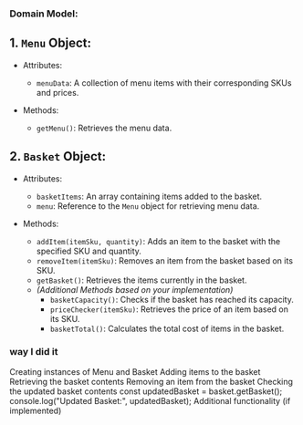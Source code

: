 ### Domain Model:

## 1. `Menu` Object:

- Attributes:
  - `menuData`: A collection of menu items with their corresponding SKUs and prices.

- Methods:
  - `getMenu()`: Retrieves the menu data.

## 2. `Basket` Object:

- Attributes:
  - `basketItems`: An array containing items added to the basket.
  - `menu`: Reference to the `Menu` object for retrieving menu data.

- Methods:
  - `addItem(itemSku, quantity)`: Adds an item to the basket with the specified SKU and quantity.
  - `removeItem(itemSku)`: Removes an item from the basket based on its SKU.
  - `getBasket()`: Retrieves the items currently in the basket.
  - *(Additional Methods based on your implementation)*
    - `basketCapacity()`: Checks if the basket has reached its capacity.
    - `priceChecker(itemSku)`: Retrieves the price of an item based on its SKU.
    - `basketTotal()`: Calculates the total cost of items in the basket.

### way I did it

Creating instances of Menu and Basket
Adding items to the basket
Retrieving the basket contents
Removing an item from the basket
Checking the updated basket contents
const updatedBasket = basket.getBasket();
console.log("Updated Basket:", updatedBasket);
Additional functionality (if implemented)